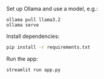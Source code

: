 Set up Ollama and use a model, e.g.:

```
ollama pull llama3.2
ollama serve
```

Install dependencies:

```bash
pip install -r requirements.txt
```

Run the app:

```
streamlit run app.py
```
